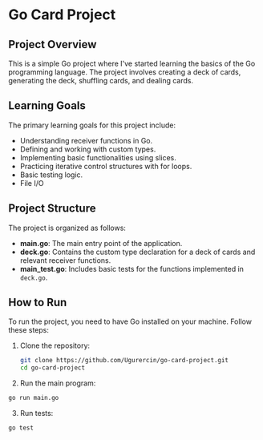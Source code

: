 # Go Card Project

## Project Overview

This is a simple Go project where I've started learning the basics of the Go programming language. The project involves creating a deck of cards, generating the deck, shuffling cards, and dealing cards.

## Learning Goals

The primary learning goals for this project include:

- Understanding receiver functions in Go.
- Defining and working with custom types.
- Implementing basic functionalities using slices.
- Practicing iterative control structures with for loops.
- Basic testing logic.
- File I/O

## Project Structure

The project is organized as follows:

- **main.go**: The main entry point of the application.
- **deck.go**: Contains the custom type declaration for a deck of cards and relevant receiver functions.
- **main_test.go**: Includes basic tests for the functions implemented in `deck.go`.

## How to Run

To run the project, you need to have Go installed on your machine. Follow these steps:

1. Clone the repository:

   ```bash
   git clone https://github.com/Ugurercin/go-card-project.git
   cd go-card-project
   ```

2. Run the main program:

```bash
go run main.go
```

3. Run tests:

```bash
go test
```
